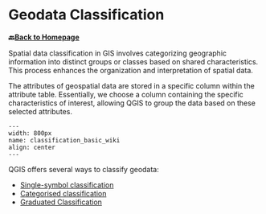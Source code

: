 # Geodata Classification


__🔙[Back to Homepage](/content/intro.md)__

Spatial data classification in GIS involves categorizing geographic information into distinct groups or classes based on shared characteristics. This process enhances the organization and interpretation of spatial data.

The attributes of geospatial data are stored in a specific column within the attribute table. Essentially, we choose a column containing the specific characteristics of interest, allowing QGIS to group the data based on these selected attributes.

```{figure} /fig/classification_basic.drawio.png
---
width: 800px
name: classification_basic_wiki
align: center
---
```

QGIS offers several ways to classify geodata:

- [Single-symbol classification](https://giscience.github.io/gis-training-resource-center/content/Wiki/en_qgis_single_symbol_wiki.html)
- [Categorised classification](https://giscience.github.io/gis-training-resource-center/content/Wiki/en_qgis_categorised_wiki.html)
- [Graduated Classification](https://giscience.github.io/gis-training-resource-center/content/Wiki/en_qgis_graduated_wiki.html)


